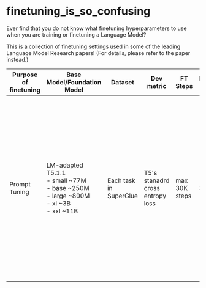 # finetuning_is_so_confusing

Ever find that you do not know what finetuning hyperparameters to use when you are training or finetuning a Language Model?

This is a collection of finetuning settings used in some of the leading Language Model Research papers!
(For details, please refer to the paper instead.)

| Purpose of finetuning | Base Model/Foundation Model | Dataset | Dev metric | FT Steps | Batch Size | Optimizer | Optimizer Parameters     | Model/Method Specific Hyperparams | Paper |
| --- | --- | --- | --- | --- | --- | --- | --- | --- | --- |
| Prompt Tuning | LM-adapted T5.1.1<br>- small ~77M<br>- base ~250M<br>- large ~800M<br>- xl ~3B<br>- xxl ~11B | Each task in SuperGlue | T5's stanadrd cross entropy loss | max 30K steps | 32 | Adafactor | LR 0.3<br>Wt decay 1e-5<br>$\beta_2$ decay 0.8<br>parameter scaling = off | 100 tokens Prompt length<br>(abaliation finds that 20 is adequate for all T5.1.1 sizes) | Lester, B., Al-Rfou, R., & Constant, N. (2021). The power of scale for parameter-efficient prompt tuning. In Proceedings of the 2021 Conference on Empirical Methods in Natural Language Processing (pp. 3020-3032). Association for Computational Linguistics. |
